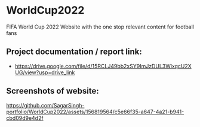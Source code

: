 # WorldCup2022
FIFA World Cup 2022 Website with the one stop relevant content for football fans

## Project documentation / report link:
-  https://drive.google.com/file/d/15RCLJ49bb2xSY9ImJzDUL3WlxqcU2XUG/view?usp=drive_link

## Screenshots of website:
https://github.com/SagarSingh-portfolio/WorldCup2022/assets/156819564/c5e66f35-a647-4a21-b941-cbd09d9e4d2f 


